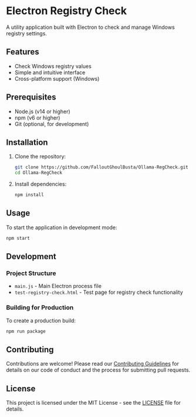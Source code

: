 # Electron Registry Check

A utility application built with Electron to check and manage Windows registry settings.

## Features

- Check Windows registry values
- Simple and intuitive interface
- Cross-platform support (Windows)

## Prerequisites

- Node.js (v14 or higher)
- npm (v6 or higher)
- Git (optional, for development)

## Installation

1. Clone the repository:
   ```bash
   git clone https://github.com/FalloutGhoulBusta/Ollama-RegCheck.git
   cd Ollama-RegCheck
   ```

2. Install dependencies:
   ```bash
   npm install
   ```

## Usage

To start the application in development mode:

```bash
npm start
```

## Development

### Project Structure

- `main.js` - Main Electron process file
- `test-registry-check.html` - Test page for registry check functionality

### Building for Production

To create a production build:

```bash
npm run package
```

## Contributing

Contributions are welcome! Please read our [Contributing Guidelines](CONTRIBUTING.md) for details on our code of conduct and the process for submitting pull requests.

## License

This project is licensed under the MIT License - see the [LICENSE](LICENSE) file for details.
